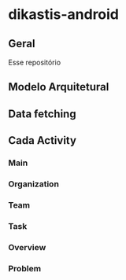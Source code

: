 # dikastis-android

## Geral

Esse repositório

## Modelo Arquitetural

## Data fetching

## Cada Activity

### Main

### Organization

### Team

### Task

### Overview

### Problem
